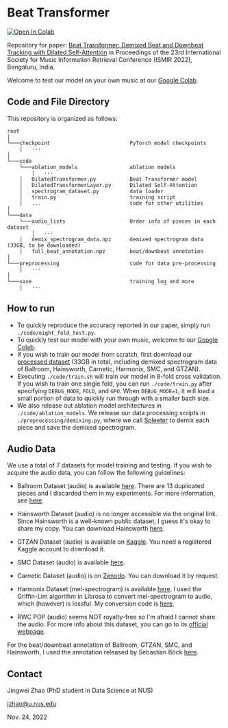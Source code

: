 # Beat Transformer
<a href="https://colab.research.google.com/drive/1IdrpMO1AivWmy-Bm8ktmMy14ED9jllux?usp=sharing)" rel="nofollow"><img src="https://camo.githubusercontent.com/84f0493939e0c4de4e6dbe113251b4bfb5353e57134ffd9fcab6b8714514d4d1/68747470733a2f2f636f6c61622e72657365617263682e676f6f676c652e636f6d2f6173736574732f636f6c61622d62616467652e737667" alt="Open In Colab" data-canonical-src="https://colab.research.google.com/assets/colab-badge.svg" style="max-width: 100%;"></a>

Repository for paper: [Beat Transformer: Demixed Beat and Downbeat Tracking with Dilated Self-Attention](https://arxiv.org/abs/2209.07140) in Proceedings of the 23rd International Society for Music Information Retrieval Conference (ISMIR 2022), Bengaluru, India.

Welcome to test our model on your own music at our [Google Colab](https://colab.research.google.com/drive/1IdrpMO1AivWmy-Bm8ktmMy14ED9jllux?usp=sharing).


## Code and File Directory

This repository is organized as follows:

```
root
│
└───checkpoint                          PyTorch model checkpoints
    │   ···
│   
└───code
    └───ablation_models                 ablation models
        │   ···                            
    │   DilatedTransformer.py           Beat Transformer model
    │   DilatedTransformerLayer.py      Dilated Self-Attention
    │   spectrogram_dataset.py          data loader
    │   train.py                        training script
    │   ...                             code for other utilities
│   
└───data
    └───audio_lists                     Order info of pieces in each dataset
        │   ···                     
    │   demix_spectrogram_data.npz      demixed spectrogram data (33GB, to be downloaded)
    │   full_beat_annotation.npz        beat/downbeat annotation
│   
└───preprocessing                       code for data pre-processing
    │   ···
│   
└───save                                training log and more
    │   ···
```


## How to run
* To quickly reproduce the accuracy reported in our paper, simply run `./code/eight_fold_test.py`.
* To quickly test our model with your own music, welcome to our [Google Colab](https://colab.research.google.com/drive/1IdrpMO1AivWmy-Bm8ktmMy14ED9jllux?usp=sharing).
* If you wish to train our model from scratch, first download our [processed dataset](https://drive.google.com/file/d/1LamSAEY5QsnY57cF6qH_0niesGGKkHtI/view?usp=sharing) (33GB in total, including demixed spectrogram data of Ballroom, Hainsworth, Carnetic, Harmonix, SMC, and GTZAN). 
* Executing `./code/train.sh` will train our model in 8-fold cross validation. If you wish to train one single fold, you can run `./code/train.py` after specifying `DEBUG_MODE`, `FOLD`, and `GPU`. When `DEBUG_MODE=1`, it will load a small portion of data to quickly run through with a smaller bach size.
* We also release out ablation model architectures in `./code/ablation_models`. We release our data processing scripts in `./preprocessing/demixing.py`, where we call [Spleeter](https://github.com/deezer/spleeter) to demix each piece and save the demixed spectrogram.

## Audio Data
We use a total of 7 datasets for model training and testing. If you wish to acquire the audio data, you can follow the following guidelines:
* Ballroom Dataset (audio) is available [here](http://mtg.upf.edu/ismir2004/contest/tempoContest/node5.html). There are 13 duplicated pieces and I discarded them in my experiments. For more information, see [here](https://github.com/CPJKU/BallroomAnnotations/blob/master/README.md).

* Hainsworth Dataset (audio) is no longer accessible via the original link. Since Hainsworth is a well-known public dataset, I guess it's okay to share my copy. You can download Hainsworth [here](https://drive.google.com/file/d/1ctMDHAoeTBG5LSbtQIQBIv4vTI0oB0u1/view).

* GTZAN Dataset (audio) is available on [Kaggle](https://www.kaggle.com/datasets/andradaolteanu/gtzan-dataset-music-genre-classification). You need a registered Kaggle account to download it.

* SMC Dataset (audio) is available [here](https://joserzapata.github.io/publication/selective-sampling-beat-tracking/).

* Carnetic Dataset (audio) is on [Zenodo](https://zenodo.org/record/1264394). You can download it by request.

* Harmonix Dataset (mel-spectrogram) is available [here](https://github.com/urinieto/harmonixset). I used the Griffin-Lim algorithm in Librosa to convert mel-spectrogram to audio, which (however) is lossful. My conversion code is [here](https://github.com/zhaojw1998/Beat-Transformer/blob/main/preprocessing/harmonix_mel2wav.py).

* RWC POP (audio) seems NOT royalty-free so I'm afraid I cannot share the audio. For more info about this dataset, you can go to its [official webpage](https://staff.aist.go.jp/m.goto/RWC-MDB/).

For the beat/downbeat annotation of Ballroom, GTZAN, SMC, and Hainsworth, I used the annotation released by Sebastian Böck [here](https://github.com/superbock/ISMIR2019).



## Contact
Jingwei Zhao (PhD student in Data Science at NUS)

jzhao@u.nus.edu

Nov. 24, 2022
